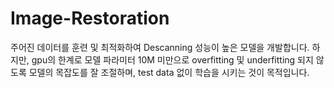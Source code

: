 # Image-Restoration
주어진 데이터를 훈련 및 최적화하여 Descanning 성능이 높은 모델을 개발합니다. 하지만, gpu의 한계로 모델 파라미터 10M 미만으로 overfitting 및 underfitting 되지 않도록 모델의 목잡도를 잘 조절하며, test data 없이 학습을 시키는 것이 목적입니다.
